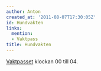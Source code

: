 ```yaml
---
author: Anton
created_at: '2011-08-07T17:30:05Z'
id: Hundvakten
links:
  mention:
  - Vaktpass
title: Hundvakten
---
```


[Vaktpasset] klockan 00 till 04.

  [Vaktpasset]: Vaktpass
